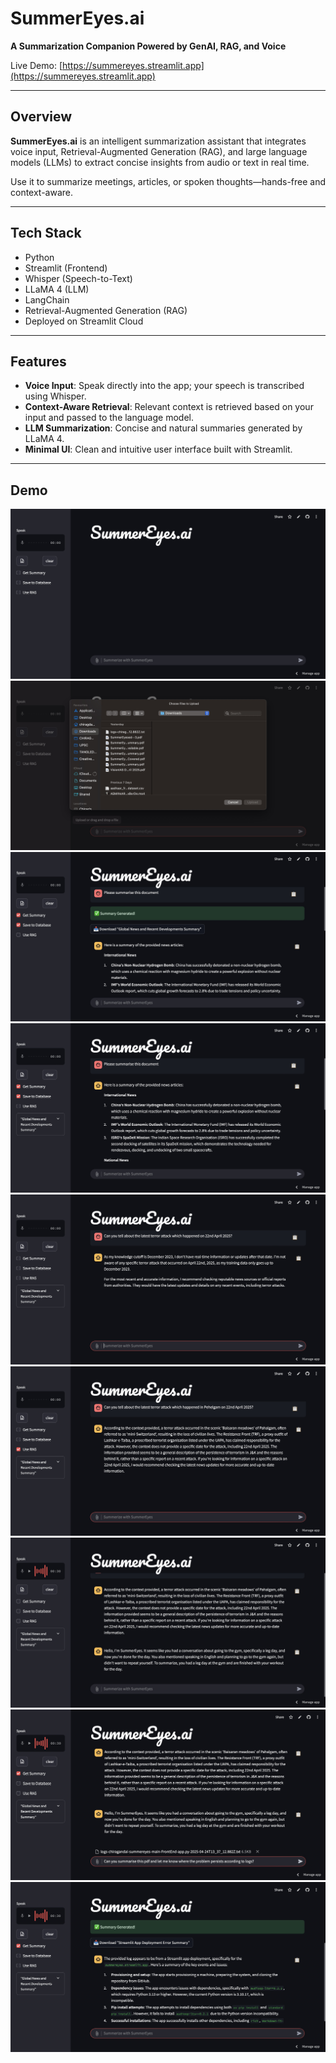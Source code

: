 # SummerEyes.ai

**A Summarization Companion Powered by GenAI, RAG, and Voice**

Live Demo: [https://summereyes.streamlit.app](https://summereyes.streamlit.app)

---

## Overview

**SummerEyes.ai** is an intelligent summarization assistant that integrates voice input, Retrieval-Augmented Generation (RAG), and large language models (LLMs) to extract concise insights from audio or text in real time.

Use it to summarize meetings, articles, or spoken thoughts—hands-free and context-aware.

---

## Tech Stack

- Python
- Streamlit (Frontend)
- Whisper (Speech-to-Text)
- LLaMA 4 (LLM)
- LangChain
- Retrieval-Augmented Generation (RAG)
- Deployed on Streamlit Cloud

---

## Features

- **Voice Input**: Speak directly into the app; your speech is transcribed using Whisper.
- **Context-Aware Retrieval**: Relevant context is retrieved based on your input and passed to the language model.
- **LLM Summarization**: Concise and natural summaries generated by LLaMA 4.
- **Minimal UI**: Clean and intuitive user interface built with Streamlit.

---

## Demo

![Landing Page](https://raw.githubusercontent.com/ChiragandAI/SummerEyes/main/screenshots/1_main_interface.jpg)
![Uploading PDF](https://raw.githubusercontent.com/ChiragandAI/SummerEyes/main/screenshots/2_upload_a_pdf.jpg)
![Summarisation](https://raw.githubusercontent.com/ChiragandAI/SummerEyes/main/screenshots/3_pdf_summarisation.jpg)
![Download Summary + Save to Database](https://raw.githubusercontent.com/ChiragandAI/SummerEyes/main/screenshots/4_download_summary.jpg)
![Response without RAG](https://raw.githubusercontent.com/ChiragandAI/SummerEyes/main/screenshots/5_response_without_RAG.jpg)
![Response with RAG](https://raw.githubusercontent.com/ChiragandAI/SummerEyes/main/screenshots/6_response_with_RAG.jpg)
![Audio Input + Summarisation](https://raw.githubusercontent.com/ChiragandAI/SummerEyes/main/screenshots/7_audio_input_summarisation.jpg)
![Summarisation + Query](https://raw.githubusercontent.com/ChiragandAI/SummerEyes/main/screenshots/8_summarise_along_query.jpg)
![Query Resolution + Summarisation](https://raw.githubusercontent.com/ChiragandAI/SummerEyes/main/screenshots/9_downloadable_pdf_query_ressolution.jpg)



